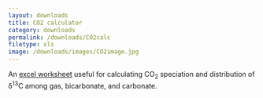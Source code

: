 ```yaml
---
layout: downloads
title: CO2 calculator
category: downloads
permalink: /downloads/CO2calc
filetype: xls
image: /downloads/images/CO2image.jpg
---
```


An [excel worksheet](http://"/images/CO2calculator_ver7.xls") useful for calculating CO<sub>2</sub> speciation and distribution of &#948;<sup>13</sup>C among gas, bicarbonate, and carbonate.

